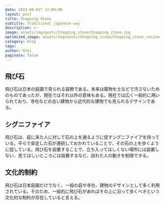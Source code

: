 ```yaml
---
date: 2023-08-01T 12:00:00
layout: post
title: Stepping Stone
subtitle: Traditional japanese way
description: >-
image: assets/img/posts/Stepping_stone/Stepping_stone.jpg
optimized_image: assets/img/posts/Stepping_stone/Stepping_stone_resized_thumbnail.jpg
category: blog
tags: 
author: Miki
paginate: false
---
```


## 飛び石

飛び石は日本の庭園で見られる装飾である。本来は履物を土などで汚さないためのものであったが、現在ではそれ以外の意味もある。現在では広く一般的に用いられており、寺社などの古い建物から近代的な建物でも見られるデザインである。

## シグニファイア

飛び石は、庭に来た人に対して石の上を通るように促すシグニファイアを持っている。平らで安定した石が連続しておかれていることで、その石の上を歩くように促している。飛び石を設置することで、立ち入ってほしくない場所には設置しない、見てほしいところには設置するなど、訪れた人の動きを制限できる。

## 文化的制約

飛び石は日本庭園だけでなく、一般の庭や寺社、建物のデザインとして多く利用されている。そのため、一般的に飛び石があればその上に沿って歩くべきという文化的な制約が存在していると言える。